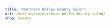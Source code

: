```yaml
---
title: "Northern Belles Beauty Salon"
url: /darlington/northern-belles-beauty-salon/
shop: beauty
---
```

